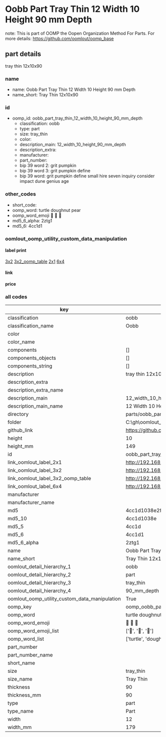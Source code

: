 # Oobb Part Tray Thin 12 Width 10 Height 90 mm Depth  

note: This is part of OOMP the Oopen Organization Method For Parts. For more details: https://github.com/oomlout/oomp_base

##  part details
  



tray thin 12x10x90



### name
* name: Oobb Part Tray Thin 12 Width 10 Height 90 mm Depth
* name_short: Tray Thin 12x10x90 
### id
* oomp_id: oobb_part_tray_thin_12_width_10_height_90_mm_depth
  * classification: oobb
  * type: part
  * size: tray_thin
  * color: 
  * description_main: 12_width_10_height_90_mm_depth
  * description_extra: 
  * manufacturer: 
  * part_number: 
  * bip 39 word 2: grit pumpkin
  * bip 39 word 3: grit pumpkin define
  * bip 39 word: grit pumpkin define small hire seven inquiry consider impact dune genius age

### other_codes
* short_code: 
* oomp_word: turtle doughnut pear
* oomp_word_emoji :turtle: :doughnut: :pear:
* md5_6_alpha: 2ztg1
* md5_6: 4cc1d1






### oomlout_oomp_utility_custom_data_manipulation
#### label print
[3x2](http://192.168.1.245:1112/?label=oomp%202ztg1)
[3x2_oomp_table](http://192.168.1.108:1112/?label=oomp%202ztg1)
[2x1](http://192.168.1.242:1112/?label=oomp%202ztg1)
[6x4](http://192.168.1.55:1112/?label=oomp%202ztg1)    

#### link

                              

#### price







### all codes 
| key | value |  
| --- | --- |  
| classification | oobb |  
| classification_name | Oobb |  
| color |  |  
| color_name |  |  
| components | [] |  
| components_objects | [] |  
| components_string | [] |  
| description | tray thin 12x10x90 |  
| description_extra |  |  
| description_extra_name |  |  
| description_main | 12_width_10_height_90_mm_depth |  
| description_main_name | 12 Width 10 Height 90 mm Depth |  
| directory | parts/oobb_part_tray_thin_12_width_10_height_90_mm_depth |  
| folder | C:\gh\oomlout_oobb_version_4_generated_parts\parts\oobb_part_tray_thin_12_width_10_height_90_mm_depth |  
| github_link | https://github.com/oomlout/oomlout_oomp_part_src/tree/main/parts/oobb_part_tray_thin_12_width_10_height_90_mm_depth |  
| height | 10 |  
| height_mm | 149 |  
| id | oobb_part_tray_thin_12_width_10_height_90_mm_depth |  
| link_oomlout_label_2x1 | http://192.168.1.242:1112/?label=oomp%202ztg1 |  
| link_oomlout_label_3x2 | http://192.168.1.245:1112/?label=oomp%202ztg1 |  
| link_oomlout_label_3x2_oomp_table | http://192.168.1.108:1112/?label=oomp%202ztg1 |  
| link_oomlout_label_6x4 | http://192.168.1.55:1112/?label=oomp%202ztg1 |  
| manufacturer |  |  
| manufacturer_name |  |  
| md5 | 4cc1d1038e2f4e9b12b60cc6732b6b35 |  
| md5_10 | 4cc1d1038e |  
| md5_5 | 4cc1d |  
| md5_6 | 4cc1d1 |  
| md5_6_alpha | 2ztg1 |  
| name | Oobb Part Tray Thin 12 Width 10 Height 90 mm Depth |  
| name_short | Tray Thin 12x10x90  |  
| oomlout_detail_hierarchy_1 | oobb |  
| oomlout_detail_hierarchy_2 | part |  
| oomlout_detail_hierarchy_3 | tray_thin |  
| oomlout_detail_hierarchy_4 | 90_mm_depth |  
| oomlout_oomp_utility_custom_data_manipulation | True |  
| oomp_key | oomp_oobb_part_tray_thin_12_width_10_height_90_mm_depth |  
| oomp_word | turtle doughnut pear |  
| oomp_word_emoji | :turtle: :doughnut: :pear: |  
| oomp_word_emoji_list | [':turtle:', ':doughnut:', ':pear:'] |  
| oomp_word_list | ['turtle', 'doughnut', 'pear'] |  
| part_number |  |  
| part_number_name |  |  
| short_name |  |  
| size | tray_thin |  
| size_name | Tray Thin |  
| thickness | 90 |  
| thickness_mm | 90 |  
| type | part |  
| type_name | Part |  
| width | 12 |  
| width_mm | 179 |  
